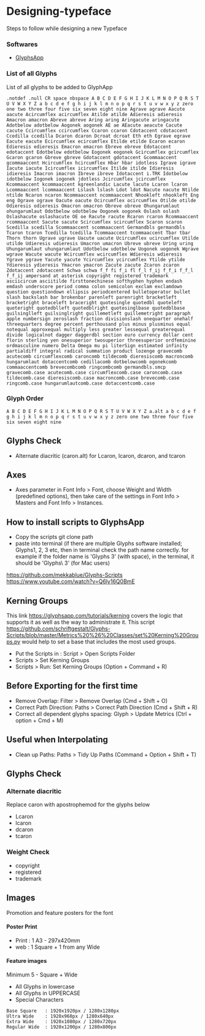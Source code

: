 # Designing-typeface
Steps to follow while designing a new Typeface


### Softwares
- [GlyphsApp](https://glyphsapp.com/)

### List of all Glyphs
List of all glyphs to be added to GlyphApp

`
.notdef
.null
CR
space
nbspace
A
B
C
D
E
F
G
H
I
J
K
L
M
N
O
P
Q
R
S
T
U
V
W
X
Y
Z
a
b
c
d
e
f
g
h
i
j
k
l
m
n
o
p
q
r
s
t
u
v
w
x
y
z
zero
one
two
three
four
five
six
seven
eight
nine
Agrave
agrave
Aacute
aacute
Acircumflex
acircumflex
Atilde
atilde
Adieresis
adieresis
Amacron
amacron
Abreve
abreve
Aring
aring
Aringacute
aringacute
Adotbelow
adotbelow
Aogonek
aogonek
AE
ae
AEacute
aeacute
Cacute
cacute
Ccircumflex
ccircumflex
Ccaron
ccaron
Cdotaccent
cdotaccent
Ccedilla
ccedilla
Dcaron
dcaron
Dcroat
dcroat
Eth
eth
Egrave
egrave
Eacute
eacute
Ecircumflex
ecircumflex
Etilde
etilde
Ecaron
ecaron
Edieresis
edieresis
Emacron
emacron
Ebreve
ebreve
Edotaccent
edotaccent
Edotbelow
edotbelow
Eogonek
eogonek
Gcircumflex
gcircumflex
Gcaron
gcaron
Gbreve
gbreve
Gdotaccent
gdotaccent
Gcommaaccent
gcommaaccent
Hcircumflex
hcircumflex
Hbar
hbar
idotless
Igrave
igrave
Iacute
iacute
Icircumflex
icircumflex
Itilde
itilde
Idieresis
idieresis
Imacron
imacron
Ibreve
ibreve
Idotaccent
i.TRK
Idotbelow
idotbelow
Iogonek
iogonek
jdotless
Jcircumflex
jcircumflex
Kcommaaccent
kcommaaccent
kgreenlandic
Lacute
lacute
Lcaron
lcaron
Lcommaaccent
lcommaaccent
Lslash
lslash
Ldot
ldot
Nacute
nacute
Ntilde
ntilde
Ncaron
ncaron
Ncommaaccent
ncommaaccent
Nhookleft
nhookleft
Eng
eng
Ograve
ograve
Oacute
oacute
Ocircumflex
ocircumflex
Otilde
otilde
Odieresis
odieresis
Omacron
omacron
Obreve
obreve
Ohungarumlaut
ohungarumlaut
Odotbelow
odotbelow
Oogonek
oogonek
Oslash
oslash
Oslashacute
oslashacute
OE
oe
Racute
racute
Rcaron
rcaron
Rcommaaccent
rcommaaccent
Sacute
sacute
Scircumflex
scircumflex
Scaron
scaron
Scedilla
scedilla
Scommaaccent
scommaaccent
Germandbls
germandbls
Tcaron
tcaron
Tcedilla
tcedilla
Tcommaaccent
tcommaaccent
Tbar
tbar
Thorn
thorn
Ugrave
ugrave
Uacute
uacute
Ucircumflex
ucircumflex
Utilde
utilde
Udieresis
udieresis
Umacron
umacron
Ubreve
ubreve
Uring
uring
Uhungarumlaut
uhungarumlaut
Udotbelow
udotbelow
Uogonek
uogonek
Wgrave
wgrave
Wacute
wacute
Wcircumflex
wcircumflex
Wdieresis
wdieresis
Ygrave
ygrave
Yacute
yacute
Ycircumflex
ycircumflex
Ytilde
ytilde
Ydieresis
ydieresis
Ymacron
ymacron
Zacute
zacute
Zcaron
zcaron
Zdotaccent
zdotaccent
Schwa
schwa
f_f
fi
f_i
fl
f_l
f_ij
f_f_i
f_f_l
f_f_ij
ampersand
at
asterisk
copyright
registered
trademark
asciicircum
asciitilde
firsttonechinese
softhyphen
hyphen
endash
emdash
underscore
period
comma
colon
semicolon
exclam
exclamdown
question
questiondown
ellipsis
periodcentered
bulletoperator
bullet
slash
backslash
bar
brokenbar
parenleft
parenright
bracketleft
bracketright
braceleft
braceright
quotesingle
quotedbl
quoteleft
quoteright
quotedblleft
quotedblright
quotesinglbase
quotedblbase
guilsinglleft
guilsinglright
guillemetleft
guillemetright
paragraph
apple
numbersign
zeroslash
fraction
divisionslash
onequarter
onehalf
threequarters
degree
percent
perthousand
plus
minus
plusminus
equal
notequal
approxequal
multiply
less
greater
lessequal
greaterequal
divide
logicalnot
dagger
daggerdbl
section
euro
currency
dollar
cent
florin
sterling
yen
onesuperior
twosuperior
threesuperior
ordfeminine
ordmasculine
numero
Delta
Omega
mu
pi
literSign
estimated
infinity
partialdiff
integral
radical
summation
product
lozenge
gravecomb
acutecomb
circumflexcomb
caroncomb
tildecomb
dieresiscomb
macroncomb
hungarumlaut
dotaccentcomb
cedillacomb
dotbelowcomb
ogonekcomb
commaaccentcomb
brevecombcomb
ringcombcomb
germandbls.smcp
gravecomb.case
acutecomb.case
circumflexcomb.case
caroncomb.case
tildecomb.case
dieresiscomb.case
macroncomb.case
brevecomb.case
ringcomb.case
hungarumlautcomb.case
dotaccentcomb.case
`

### Glyph Order

`
A
B
C
D
E
F
G
H
I
J
K
L
M
N
O
P
Q
R
S
T
U
V
W
X
Y
Z
a.alt
a
b
c
d
e
f
g
h
i
j
k
l
m
n
o
p
q
r
s
t
u
v
w
x
y
z
zero
one
two
three
four
five
six
seven
eight
nine
`

## Glyphs Check
- Alternate diacritic (caron.alt) for Lcaron, lcaron, dcaron, and tcaron 

## Axes
- Axes parameter in Font Info > Font, choose Weight and Width (predefined options), then take care of the settings in Font Info > Masters and Font Info > Instances.

## How to install scripts to GlyphsApp
- Copy the scripts git clone path
- paste into terminal (if there are multiple Glyphs software installed; Glyphs1, 2, 3 etc, then in terminal check the path name correctly. for example if the folder name is 'Glyphs 3' (with space), in the terminal, it should be 'Glyphs\ 3' (for Mac users)

https://github.com/mekkablue/Glyphs-Scripts
https://www.youtube.com/watch?v=Q6ly16Q0BmE

## Kerning Groups

This link https://glyphsapp.com/tutorials/kerning covers the logic that supports it as well as the way to administrate it. This script https://github.com/schriftgestalt/Glyphs-Scripts/blob/master/Metrics%20%26%20Classes/set%20Kerning%20Groups.py would help to set a base that includes the most used groups.
- Put the Scripts in : Script > Open Scripts Folder
- Scripts > Set Kerning Groups
- Scripts > Run: Set Kerning Groups (Option + Command + R)

## Before Exporting for the first time
- Remove Overlap: Filter > Remove Overlap (Cmd + Shift + O)
- Correct Path Direction: Paths > Correct Path Direction (Cmd + Shift + R)
- Correct all dependent glyphs spacing: Glyph > Update Metrics (Ctrl + option + Cmd + M)

## Useful when Interpolating
- Clean up Paths: Paths > Tidy Up Paths (Command + Option + Shift + T)

## Glyphs Check

### Alternate diacritic
Replace caron with apostrophemod for the glyphs below
- Lcaron 
- lcaron 
- dcaron
- tcaron

### Weight Check
- copyright
- registered
- trademark

## Images
Promotion and feature posters for the font

#### Poster Print
- Print : 1 A3 - 297x420mm
- web   : 1 Square + 1 from any Wide

#### Feature images
Minimum 5 - Square + Wide

- All Glyphs in lowercase
- All Glyphs in UPPERCASE
- Special Characters

```
Base Square   : 1920x1920px / 1280x1280px
Ultra Wide    : 1920x960px / 1280x640px 
Extra Wide    : 1920x1080px / 1280x720px
Regular Wide  : 1920x1200px / 1280x800px
```
